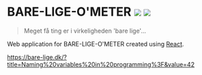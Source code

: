 # BARE-LIGE-O'METER ![](https://github.com/mrodalgaard/bare-lige-ometer/workflows/CI/badge.svg) ![](https://github.com/mrodalgaard/bare-lige-ometer/workflows/CD/badge.svg)

> Meget få ting er i virkeligheden 'bare lige'...

Web application for BARE-LIGE-O'METER created using [React](https://reactjs.org/).

https://bare-lige.dk/?title=Naming%20variables%20in%20programming%3F&value=42
